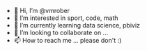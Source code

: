 - 👋 Hi, I’m @vmrober
- 👀 I’m interested in sport, code, math
- 🌱 I’m currently learning data science, pbiviz
- 💞️ I’m looking to collaborate on ...
- 📫 How to reach me ... please don't :)

<!---
vmrober/vmrober is a ✨ special ✨ repository because its `README.md` (this file) appears on your GitHub profile.
You can click the Preview link to take a look at your changes.
--->
